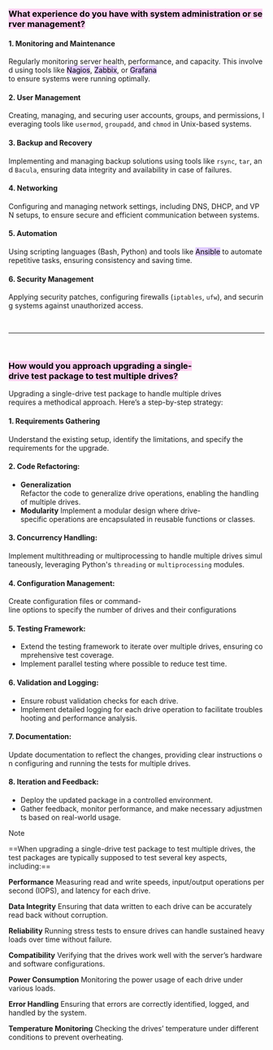 
### <mark style="background: #FFB8EBA6;">What experience do you have with system administration or server management?</mark>
#### 1. **Monitoring and Maintenance**
Regularly monitoring server health, performance, and capacity. This involved using tools like <mark style="background: #D2B3FFA6;">Nagios</mark>, <mark style="background: #D2B3FFA6;">Zabbix</mark>, or <mark style="background: #D2B3FFA6;">Grafana</mark> to ensure systems were running optimally.
#### 2. **User Management**
Creating, managing, and securing user accounts, groups, and permissions, leveraging tools like `usermod`, `groupadd`, and `chmod` in Unix-based systems.
#### 3. **Backup and Recovery**
Implementing and managing backup solutions using tools like `rsync`, `tar`, and `Bacula`, ensuring data integrity and availability in case of failures.
#### 4. **Networking**
Configuring and managing network settings, including DNS, DHCP, and VPN setups, to ensure secure and efficient communication between systems.
#### 5. **Automation**
Using scripting languages (Bash, Python) and tools like <mark style="background: #D2B3FFA6;">Ansible</mark> to automate repetitive tasks, ensuring consistency and saving time.
#### 6. **Security Management**
Applying security patches, configuring firewalls (`iptables`, `ufw`), and securing systems against unauthorized access.

</br>

---

</br>

### <mark style="background: #FFB8EBA6;">How would you approach upgrading a single-drive test package to test multiple drives?</mark>

Upgrading a single-drive test package to handle multiple drives 
requires a methodical approach. Here’s a step-by-step strategy:

#### 1. **Requirements Gathering**
Understand the existing setup, identify the limitations, and specify the requirements for the upgrade.
#### 2. **Code Refactoring**:
- **Generalization**
Refactor the code to generalize drive operations, enabling the handling of multiple drives.
- **Modularity**
Implement a modular design where drive-specific operations are encapsulated in reusable functions or classes.
#### 3. **Concurrency Handling**:
Implement multithreading or multiprocessing to handle multiple drives simultaneously, leveraging Python's `threading` or `multiprocessing` modules. 
#### 4. **Configuration Management**:
Create configuration files or command-line options to specify the number of drives and their configurations 
#### 5. **Testing Framework**:
- Extend the testing framework to iterate over multiple drives, ensuring comprehensive test coverage.
- Implement parallel testing where possible to reduce test time.
#### 6. **Validation and Logging**:
- Ensure robust validation checks for each drive.
- Implement detailed logging for each drive operation to facilitate troubleshooting and performance analysis.
#### 7. **Documentation**:
Update documentation to reflect the changes, providing clear instructions on configuring and running the tests for multiple drives.
#### 8. **Iteration and Feedback**:
- Deploy the updated package in a controlled environment.
- Gather feedback, monitor performance, and make necessary adjustments based on real-world usage.

> [!note]
> ==When upgrading a single-drive test package to test multiple drives, the test packages are typically supposed to test several key aspects, including:==
> 
> **Performance**
> Measuring read and write speeds, input/output operations per second (IOPS), and latency for each drive.
> 
> **Data Integrity**
> Ensuring that data written to each drive can be accurately read back without corruption.
> 
> **Reliability**
> Running stress tests to ensure drives can handle sustained heavy loads over time without failure.
> 
> **Compatibility**
> Verifying that the drives work well with the server’s hardware and software configurations.
> 
> **Power Consumption**
> Monitoring the power usage of each drive under various loads.
> 
> **Error Handling**
> Ensuring that errors are correctly identified, logged, and handled by the system.
> 
> **Temperature Monitoring**
> Checking the drives’ temperature under different conditions to prevent overheating.